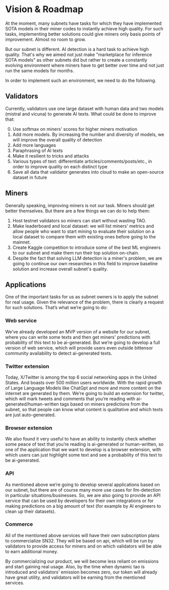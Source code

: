 # Vision & Roadmap

At the moment, many subnets have tasks for which they have implemented SOTA models in their miner codes to instantly achieve high quality. For such tasks, implementing better solutions could give miners only basis points of improvement. Almost no room to grow.

But our subnet is different. AI detection is a hard task to achieve high quality. That's why we aimed not just make "marketplace for inference SOTA models" as other subnets did but rather to create a constantly evolving environment where miners have to get better over time and not just run the same models for months.

In order to implement such an environment, we need to do the following.

## Validators

Currently, validators use one large dataset with human data and two models (mistral and vicuna) to generate AI texts. What could be done to improve that:

0. Use softmax on miners' scores for higher miners motivation
1. Add more models. By increasing the number and diversity of models, we will improve the overall quality of detection
2. Add more languages
3. Paraphrasing of AI texts
4. Make it resilient to tricks and attacks
5. Various types of text: differentiate articles/comments/posts/etc., in order to improve quality on each distinct type
6. Save all data that validator generates into cloud to make an open-source dataset in future

## Miners

Generally speaking, improving miners is not our task. Miners should get better themselves. But there are a few things we can do to help them:

1. Host testnet validators so miners can start without wasting TAO.
2. Make leaderboard and local dataset: we will list miners' metrics and allow people who want to start mining to evaluate their solution on a local dataset to compare them with existing ones before going to the mainnet.
3. Create Kaggle competition to introduce some of the best ML engineers to our subnet and make them run their top solution on-chain.
4. Despite the fact that solving LLM detection is a miner's problem, we are going to continue our own researches in this field to improve baseline solution and increase overall subnet's quality.
## Applications

One of the important tasks for us as subnet owners is to apply the subnet for real usage. Given the relevance of the problem, there is clearly a request for such solutions. That’s what we’re going to do:

### Web service
We’ve already developed an MVP version of a website for our subnet, where you can write some texts and then get miners' predictions with probability of this text to be ai-generated. But we’re going to develop a full version of web service, which will provide users even outside bittensor community availability to detect ai-generated texts.

### Twitter extension
Today, X/Twitter is among the top 6 social networking apps in the United States. And boasts over 500 million users worldwide. With the rapid growth of Large Language Models like ChatGpt and more and more content on the internet are generated by them. 
We’re going to build an extension for twitter, which will mark tweets and comments that you’re reading with ai-generated/human-written tags based on miners predictions from the subnet, so that people can know what content is qualitative and which texts are just auto-generated. 

### Browser extension
We also found it very useful to have an ability to instantly check whether some peace of text that you’re reading is ai-generated or human-written, so one of the application that we want to develop is a browser extension, with which users can just highlight some text and see a probability of this text to be ai-generated.

### API
As mentioned above we’re going to develop several applications based on our subnet, but there are of course many more use cases for llm-detection in particular situations/businesses. So, we are also going to provide an API service that can be used by developers for their own integrations or for making predictions on a big amount of text (for example by AI engineers to clean up their datasets).

### Commerce
All of the mentioned above services will have their own subscription plans to commercialize SN32. They will be based on api, which will be run by validators to provide access for miners and on which validators will be able to earn additional money. 

By commercializing our product, we will become less reliant on emissions and start gaining real usage. Also, by the time when dynamic tao is introduced and validators' emission becomes zero, our token will already have great utility, and validators will be earning from the mentioned services.
